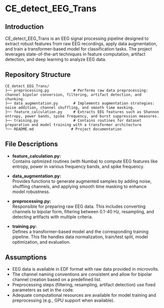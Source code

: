 # CE_detect_EEG_Trans

## Introduction
CE_detect_EEG_Trans is an EEG signal processing pipeline designed to extract robust features from raw EEG recordings, apply data augmentation, and train a transformer-based model for classification tasks. The project leverages state-of-the-art techniques in feature computation, artifact detection, and deep learning to analyze EEG data.

## Repository Structure
```
CE_detect_EEG_Trans/
├── preprocessing.py           # Performs raw data preprocessing: channel bipolar conversion, filtering, artifact detection, and chunking.
├── data_augmentation.py       # Implements augmentation strategies: noise addition, channel shuffling, and smooth time masking.
├── feature_calculation.py     # Extracts EEG features such as Shannon entropy, power bands, spike frequency, and burst suppression measures.
├── training.py                # Contains routines for dataset preparation and model training with a transformer architecture
└── README.md                 # Project documentation
```

## File Descriptions

- **feature_calculation.py:**  
  Contains optimized routines (with Numba) to compute EEG features like entropy, power in various frequency bands, and spike frequency.

- **data_augmentation.py:**  
  Provides functions to generate augmented samples by adding noise, shuffling channels, and applying smooth time masking to enhance model robustness.

- **preprocessing.py:**  
  Responsible for preparing raw EEG data. This includes converting channels to bipolar form, filtering between 0.1-40 Hz, resampling, and detecting artifacts with multiple criteria.

- **training.py:**  
  Defines a transformer-based model and the corresponding training pipeline. This file handles data normalization, train/test split, model optimization, and evaluation.

## Assumptions
- EEG data is available in EDF format with raw data provided in microvolts.
- The channel naming conventions are consistent and allow for bipolar channel creation based on a predefined list.
- Preprocessing steps (filtering, resampling, artifact detection) use fixed parameters as set in the code.
- Adequate computational resources are available for model training and preprocessing (e.g., GPU support when available).

